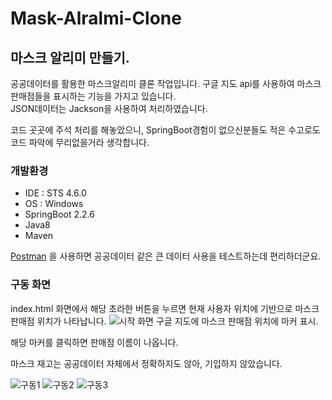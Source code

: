 # Mask-Alralmi-Clone
## 마스크 알리미 만들기.

공공데이터를 활용한 마스크알리미 클론 작업입니다.
구글 지도 api를 사용하여 마스크 판매점들을 표시하는 기능을 가지고 있습니다.<br>
JSON데이터는 Jackson을 사용하여 처리하였습니다.

코드 곳곳에 주석 처리를 해놓았으니, SpringBoot경험이 없으신분들도 적은 수고로도 코드 파악에 무리없을거라 생각합니다.

### 개발환경

* IDE : STS 4.6.0
* OS : Windows
* SpringBoot 2.2.6
* Java8
* Maven

[Postman](http://jojoldu.tistory.com/272) 을 사용하면 공공데이터 같은 큰 데이터 사용을 테스트하는데 편리하더군요.

### 구동 화면

index.html 화면에서 해당 초라한 버튼을 누르면 현재 사용자 위치에 기반으로 마스크 판매점 위치가 나타납니다.
![시작 화면](https://user-images.githubusercontent.com/60742556/80295047-344ef000-87aa-11ea-80e7-ede9d6313098.PNG)
구글 지도에 마스크 판매점 위치에 마커 표시.

해당 마커를 클릭하면 판매점 이름이 나옵니다.

마스크 재고는 공공데이터 자체에서 정확하지도 않아, 기입하지 않았습니다.

![구동1](https://user-images.githubusercontent.com/60742556/80295055-4b8ddd80-87aa-11ea-84c3-7b7bef539049.PNG)
![구동2](https://user-images.githubusercontent.com/60742556/80295057-50eb2800-87aa-11ea-8249-22dde1f79791.PNG)
![구동3](https://user-images.githubusercontent.com/60742556/80295058-521c5500-87aa-11ea-9a85-8dcd0feda600.PNG)

